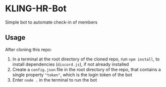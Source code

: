 # KLING-HR-Bot
Simple bot to automate check-in of members
## Usage
After cloning this repo:
1. In a terminal at the root directory of the cloned repo, run `npm install`, to install dependencies (`discord.js`), if not already installed
2. Create a `config.json` file in the root directory of the repo, that contains a single property `"token"`, which is the login token of the bot
3. Enter `node .` in the terminal to run the bot
